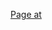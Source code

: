 
[Page at]([https://github.com/facebook/create-react-app](https://jakubparchem.github.io/recrutation_public/))
